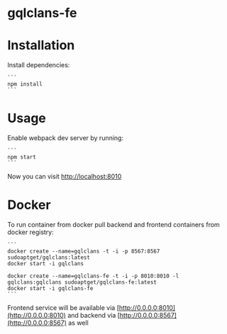 # gqlclans-fe

# Installation

Install dependencies:

    ```
    npm install
    ```


# Usage

Enable webpack dev server by running:

    ```
    npm start
    ```

Now you can visit [http://localhost:8010](http://localhost:8010)


# Docker

To run container from docker pull backend and frontend containers from docker registry:

    ```
    docker create --name=gqlclans -t -i -p 8567:8567 sudoaptget/gqlclans:latest
    docker start -i gqlclans

    docker create --name=gqlclans-fe -t -i -p 8010:8010 -l gqlclans:gqlclans sudoaptget/gqlclans-fe:latest
    docker start -i gqlclans-fe
    ```

Frontend service will be available via [http://0.0.0.0:8010](http://0.0.0.0:8010)
and backend via [http://0.0.0.0:8567](http://0.0.0.0:8567) as well